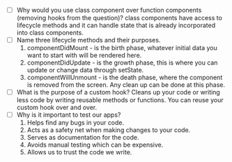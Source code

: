 - [ ] Why would you use class component over function components (removing hooks from the question)?
     class components have access to lifecycle methods and it can handle state that is already incorporated into class components.
- [ ] Name three lifecycle methods and their purposes.
     1. componentDidMount - is the birth  phase, whatever initial data you want to start with will be rendered here.
     2. componentDidUpdate - is the growth phase, this is where you can update or change data through setState.
     3. componentWillUnmount - is the death phase, where the component is removed from the screen. Any clean up can be done at this phase.
- [ ] What is the purpose of a custom hook?
     Cleans up your code or writing less code by writing reusable methods or functions. You can reuse your custom hook over and over.
- [ ] Why is it important to test our apps?
     1. Helps find any bugs in your code.
     2. Acts as a safety net when making changes to your code.
     3. Serves as documentation for the code.
     4. Avoids manual testing which can be expensive.
     5. Allows us to trust the code we write.